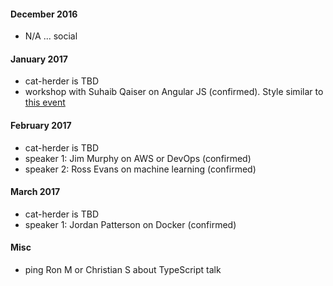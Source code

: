 
#### December 2016

* N/A ... social

#### January 2017

* cat-herder is TBD
* workshop with Suhaib Qaiser on Angular JS (confirmed). Style similar to [this event](http://shiftkeylabs.ca/calendar/build-minesweeper-with-angularjs/)

#### February 2017

* cat-herder is TBD
* speaker 1: Jim Murphy on AWS or DevOps (confirmed) 
* speaker 2: Ross Evans on machine learning (confirmed)

#### March 2017

* cat-herder is TBD
* speaker 1: Jordan Patterson on Docker (confirmed) 

#### Misc

* ping Ron M or Christian S about TypeScript talk

